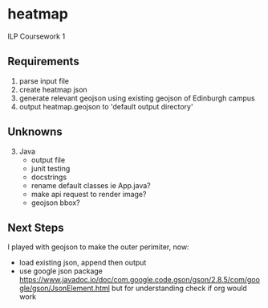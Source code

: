 # heatmap

ILP Coursework 1

## Requirements

1. parse input file
2. create heatmap json
3. generate relevant geojson using existing geojson of Edinburgh campus
4. output heatmap.geojson to 'default output directory'

## Unknowns

3. Java
    * output file
    * junit testing
    * docstrings
    * rename default classes ie App.java?
    * make api request to render image?
    * geojson bbox?

## Next Steps
I played with geojson to make the outer perimiter, now:
* load existing json, append then output
* use google json package https://www.javadoc.io/doc/com.google.code.gson/gson/2.8.5/com/google/gson/JsonElement.html but for understanding check if org would work